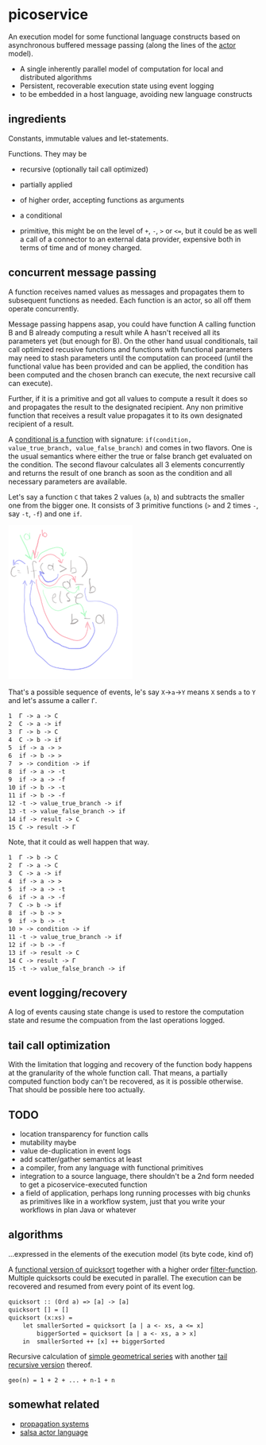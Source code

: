 # picoservice
An execution model for some functional language constructs based on asynchronous buffered message passing (along the lines of the [actor](https://en.wikipedia.org/wiki/Actor_model) model).

- A single inherently parallel model of computation for local and distributed algorithms
- Persistent, recoverable execution state using event logging 
- to be embedded in a host language, avoiding new language constructs

## ingredients

Constants, immutable values and let-statements.

Functions. They may be
- recursive (optionally tail call optimized)
- partially applied
- of higher order, accepting functions as arguments
- a conditional

-  primitive, this might be on the level of `+`, `-`, `>` or `<=`, but it could be as well a call of a connector to an external data provider, expensive both in terms of time and of money charged.

## concurrent message passing

A function receives named values as messages and propagates them to subsequent functions as needed. Each function is an actor, so all off them operate concurrently. 

Message passing happens asap, you could have function A calling function B and B already computing a result while A hasn't received all its parameters yet (but enough for B).
On the other hand usual conditionals, tail call optimized recusive functions and functions with functional parameters may need to stash parameters until the computation can proceed (until the functional value has been provided and can be applied, the condition has been computed and the chosen branch can execute, the next recursive call can execute).  

Further, if it is a primitive and got all values to compute a result it does so and propagates the result to the designated recipient. 
Any non primitive function that receives a result value propagates it to its own designated recipient of a result.

A [conditional is a function](https://stackoverflow.com/questions/58316588/how-to-model-if-expressions-with-actor-systems) with signature: `if(condition, value_true_branch, value_false_branch)` and comes in two flavors. One is the usual semantics where either the true or false branch get evaluated on
the condition. The second flavour calculates all 3 elements concurrently and returns the result of one branch as soon as the condition and all necessary parameters are available.

Let's say a function `C` that takes 2 values (`a`, `b`) and subtracts the smaller one from the bigger one. It consists of 3 primitive functions (`>` and 2 times `-`, say `-t`, `-f`) and one `if`.

![if](./if.png)

That's a possible sequence of events, le's say `X`->`a`->`Y` means `X` sends `a` to `Y` and let's assume a caller `Γ`.

```
1  Γ -> a -> C
2  C -> a -> if 
3  Γ -> b -> C
4  C -> b -> if
5  if -> a -> >
6  if -> b -> >
7  > -> condition -> if
8  if -> a -> -t
9  if -> a -> -f
10 if -> b -> -t
11 if -> b -> -f
12 -t -> value_true_branch -> if
13 -t -> value_false_branch -> if  
14 if -> result -> C
15 C -> result -> Γ 
```
Note, that it could as well happen that way.

```
1  Γ -> b -> C
2  Γ -> a -> C
3  C -> a -> if 
4  if -> a -> >
5  if -> a -> -t
6  if -> a -> -f
7  C -> b -> if
8  if -> b -> >
9  if -> b -> -t
10 > -> condition -> if
11 -t -> value_true_branch -> if
12 if -> b -> -f
13 if -> result -> C
14 C -> result -> Γ 
15 -t -> value_false_branch -> if  
```
## event logging/recovery

A log of events causing state change is used to restore the computation state and resume the compuation from the last operations logged.

## tail call optimization

With the limitation that logging and recovery of the function body happens at the granularity of the whole function call. 
That means, a partially computed function body can't be recovered, as it is possible otherwise. That should be possible here too actually.


## TODO

- location transparency for function calls
- mutability maybe
- value de-duplication in event logs
- add scatter/gather semantics at least
- a compiler, from any language with functional primitives
- integration to a source language, there shouldn't be a 2nd form needed to get a picoservice-executed function   
- a field of application, perhaps long running processes with big chunks as primitives like in a workflow system, just that you write your workflows in plan Java or whatever

## algorithms

...expressed in the elements of the execution model (its byte code, kind of)

A [functional version of quicksort](https://github.com/curiosag/picoservice/blob/4eb5f317681b6287787a6a715609b5ea3bdd2c3f/src/test/java/micro/Algorithm.java#L37) 
together with a higher order [filter-function](https://github.com/curiosag/picoservice/blob/4eb5f317681b6287787a6a715609b5ea3bdd2c3f/src/test/java/micro/Algorithm.java#L115). Multiple quicksorts could be executed in parallel. The execution can be recovered and resumed from every point of its event log.


    quicksort :: (Ord a) => [a] -> [a]  
    quicksort [] = []  
    quicksort (x:xs) =   
        let smallerSorted = quicksort [a | a <- xs, a <= x]  
            biggerSorted = quicksort [a | a <- xs, a > x]  
        in  smallerSorted ++ [x] ++ biggerSorted  

Recursive calculation of [simple geometrical series](https://github.com/curiosag/picoservice/blob/4eb5f317681b6287787a6a715609b5ea3bdd2c3f/src/test/java/micro/Algorithm.java#L174) with another [tail recursive version](https://github.com/curiosag/picoservice/blob/4eb5f317681b6287787a6a715609b5ea3bdd2c3f/src/test/java/micro/Algorithm.java#L219) thereof.

    geo(n) = 1 + 2 + ... + n-1 + n


## somewhat related

- [propagation systems](https://www.cs.tufts.edu/~nr/cs257/archive/alexey-radul/phd-thesis.pdf)
- [salsa actor language](http://wcl.cs.rpi.edu/salsa/)